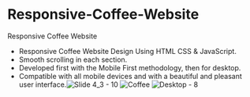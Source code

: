 # Responsive-Coffee-Website
Responsive Coffee Website
- Responsive Coffee Website Design Using HTML CSS & JavaScript.
- Smooth scrolling in each section.
- Developed first with the Mobile First methodology, then for desktop.
- Compatible with all mobile devices and with a beautiful and pleasant user interface.![Slide 4_3 - 10](https://user-images.githubusercontent.com/99453770/160911759-1eb0f70b-2ad2-4356-8d62-392c44653a3c.png)
![Coffee](https://user-images.githubusercontent.com/99453770/160911885-2ec29b2d-6dfb-4dd5-bccf-0c95438af4d3.png)
![Desktop - 8](https://user-images.githubusercontent.com/99453770/160911920-d179f18c-a372-435e-a23d-09cfbcde087a.png)
